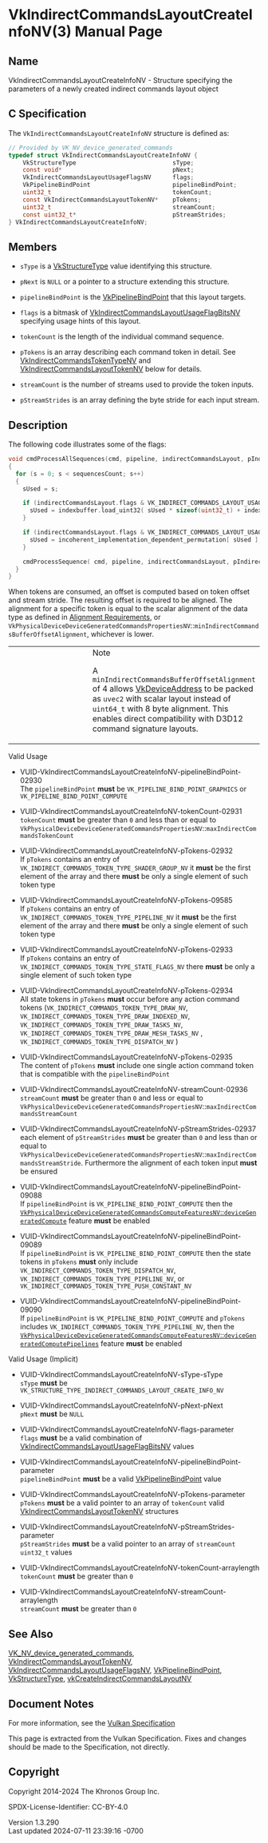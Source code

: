 # VkIndirectCommandsLayoutCreateInfoNV(3) Manual Page

## Name

VkIndirectCommandsLayoutCreateInfoNV - Structure specifying the
parameters of a newly created indirect commands layout object



## <a href="#_c_specification" class="anchor"></a>C Specification

The `VkIndirectCommandsLayoutCreateInfoNV` structure is defined as:

``` c
// Provided by VK_NV_device_generated_commands
typedef struct VkIndirectCommandsLayoutCreateInfoNV {
    VkStructureType                           sType;
    const void*                               pNext;
    VkIndirectCommandsLayoutUsageFlagsNV      flags;
    VkPipelineBindPoint                       pipelineBindPoint;
    uint32_t                                  tokenCount;
    const VkIndirectCommandsLayoutTokenNV*    pTokens;
    uint32_t                                  streamCount;
    const uint32_t*                           pStreamStrides;
} VkIndirectCommandsLayoutCreateInfoNV;
```

## <a href="#_members" class="anchor"></a>Members

- `sType` is a [VkStructureType](https://registry.khronos.org/vulkan/specs/1.3-extensions/man/html/VkStructureType.html) value identifying
  this structure.

- `pNext` is `NULL` or a pointer to a structure extending this
  structure.

- `pipelineBindPoint` is the
  [VkPipelineBindPoint](https://registry.khronos.org/vulkan/specs/1.3-extensions/man/html/VkPipelineBindPoint.html) that this layout
  targets.

- `flags` is a bitmask of
  [VkIndirectCommandsLayoutUsageFlagBitsNV](https://registry.khronos.org/vulkan/specs/1.3-extensions/man/html/VkIndirectCommandsLayoutUsageFlagBitsNV.html)
  specifying usage hints of this layout.

- `tokenCount` is the length of the individual command sequence.

- `pTokens` is an array describing each command token in detail. See
  [VkIndirectCommandsTokenTypeNV](https://registry.khronos.org/vulkan/specs/1.3-extensions/man/html/VkIndirectCommandsTokenTypeNV.html)
  and
  [VkIndirectCommandsLayoutTokenNV](https://registry.khronos.org/vulkan/specs/1.3-extensions/man/html/VkIndirectCommandsLayoutTokenNV.html)
  below for details.

- `streamCount` is the number of streams used to provide the token
  inputs.

- `pStreamStrides` is an array defining the byte stride for each input
  stream.

## <a href="#_description" class="anchor"></a>Description

The following code illustrates some of the flags:

``` c
void cmdProcessAllSequences(cmd, pipeline, indirectCommandsLayout, pIndirectCommandsTokens, sequencesCount, indexbuffer, indexbufferOffset)
{
  for (s = 0; s < sequencesCount; s++)
  {
    sUsed = s;

    if (indirectCommandsLayout.flags & VK_INDIRECT_COMMANDS_LAYOUT_USAGE_INDEXED_SEQUENCES_BIT_NV) {
      sUsed = indexbuffer.load_uint32( sUsed * sizeof(uint32_t) + indexbufferOffset);
    }

    if (indirectCommandsLayout.flags & VK_INDIRECT_COMMANDS_LAYOUT_USAGE_UNORDERED_SEQUENCES_BIT_NV) {
      sUsed = incoherent_implementation_dependent_permutation[ sUsed ];
    }

    cmdProcessSequence( cmd, pipeline, indirectCommandsLayout, pIndirectCommandsTokens, sUsed );
  }
}
```

When tokens are consumed, an offset is computed based on token offset
and stream stride. The resulting offset is required to be aligned. The
alignment for a specific token is equal to the scalar alignment of the
data type as defined in <a
href="https://registry.khronos.org/vulkan/specs/1.3-extensions/html/vkspec.html#interfaces-alignment-requirements"
target="_blank" rel="noopener">Alignment Requirements</a>, or
`VkPhysicalDeviceDeviceGeneratedCommandsPropertiesNV`::`minIndirectCommandsBufferOffsetAlignment`,
whichever is lower.

<table>
<colgroup>
<col style="width: 50%" />
<col style="width: 50%" />
</colgroup>
<tbody>
<tr>
<td class="icon"><em></em></td>
<td class="content">Note
<p>A <code>minIndirectCommandsBufferOffsetAlignment</code> of 4 allows
<a href="VkDeviceAddress.html">VkDeviceAddress</a> to be packed as
<code>uvec2</code> with scalar layout instead of <code>uint64_t</code>
with 8 byte alignment. This enables direct compatibility with D3D12
command signature layouts.</p></td>
</tr>
</tbody>
</table>

Valid Usage

- <a
  href="#VUID-VkIndirectCommandsLayoutCreateInfoNV-pipelineBindPoint-02930"
  id="VUID-VkIndirectCommandsLayoutCreateInfoNV-pipelineBindPoint-02930"></a>
  VUID-VkIndirectCommandsLayoutCreateInfoNV-pipelineBindPoint-02930  
  The `pipelineBindPoint` **must** be `VK_PIPELINE_BIND_POINT_GRAPHICS`
  or `VK_PIPELINE_BIND_POINT_COMPUTE`

- <a href="#VUID-VkIndirectCommandsLayoutCreateInfoNV-tokenCount-02931"
  id="VUID-VkIndirectCommandsLayoutCreateInfoNV-tokenCount-02931"></a>
  VUID-VkIndirectCommandsLayoutCreateInfoNV-tokenCount-02931  
  `tokenCount` **must** be greater than `0` and less than or equal to
  `VkPhysicalDeviceDeviceGeneratedCommandsPropertiesNV`::`maxIndirectCommandsTokenCount`

- <a href="#VUID-VkIndirectCommandsLayoutCreateInfoNV-pTokens-02932"
  id="VUID-VkIndirectCommandsLayoutCreateInfoNV-pTokens-02932"></a>
  VUID-VkIndirectCommandsLayoutCreateInfoNV-pTokens-02932  
  If `pTokens` contains an entry of
  `VK_INDIRECT_COMMANDS_TOKEN_TYPE_SHADER_GROUP_NV` it **must** be the
  first element of the array and there **must** be only a single element
  of such token type

- <a href="#VUID-VkIndirectCommandsLayoutCreateInfoNV-pTokens-09585"
  id="VUID-VkIndirectCommandsLayoutCreateInfoNV-pTokens-09585"></a>
  VUID-VkIndirectCommandsLayoutCreateInfoNV-pTokens-09585  
  If `pTokens` contains an entry of
  `VK_INDIRECT_COMMANDS_TOKEN_TYPE_PIPELINE_NV` it **must** be the first
  element of the array and there **must** be only a single element of
  such token type

- <a href="#VUID-VkIndirectCommandsLayoutCreateInfoNV-pTokens-02933"
  id="VUID-VkIndirectCommandsLayoutCreateInfoNV-pTokens-02933"></a>
  VUID-VkIndirectCommandsLayoutCreateInfoNV-pTokens-02933  
  If `pTokens` contains an entry of
  `VK_INDIRECT_COMMANDS_TOKEN_TYPE_STATE_FLAGS_NV` there **must** be
  only a single element of such token type

- <a href="#VUID-VkIndirectCommandsLayoutCreateInfoNV-pTokens-02934"
  id="VUID-VkIndirectCommandsLayoutCreateInfoNV-pTokens-02934"></a>
  VUID-VkIndirectCommandsLayoutCreateInfoNV-pTokens-02934  
  All state tokens in `pTokens` **must** occur before any action command
  tokens (`VK_INDIRECT_COMMANDS_TOKEN_TYPE_DRAW_NV`,
  `VK_INDIRECT_COMMANDS_TOKEN_TYPE_DRAW_INDEXED_NV`,
  `VK_INDIRECT_COMMANDS_TOKEN_TYPE_DRAW_TASKS_NV`,
  `VK_INDIRECT_COMMANDS_TOKEN_TYPE_DRAW_MESH_TASKS_NV` ,
  `VK_INDIRECT_COMMANDS_TOKEN_TYPE_DISPATCH_NV` )

- <a href="#VUID-VkIndirectCommandsLayoutCreateInfoNV-pTokens-02935"
  id="VUID-VkIndirectCommandsLayoutCreateInfoNV-pTokens-02935"></a>
  VUID-VkIndirectCommandsLayoutCreateInfoNV-pTokens-02935  
  The content of `pTokens` **must** include one single action command
  token that is compatible with the `pipelineBindPoint`

- <a href="#VUID-VkIndirectCommandsLayoutCreateInfoNV-streamCount-02936"
  id="VUID-VkIndirectCommandsLayoutCreateInfoNV-streamCount-02936"></a>
  VUID-VkIndirectCommandsLayoutCreateInfoNV-streamCount-02936  
  `streamCount` **must** be greater than `0` and less or equal to
  `VkPhysicalDeviceDeviceGeneratedCommandsPropertiesNV`::`maxIndirectCommandsStreamCount`

- <a
  href="#VUID-VkIndirectCommandsLayoutCreateInfoNV-pStreamStrides-02937"
  id="VUID-VkIndirectCommandsLayoutCreateInfoNV-pStreamStrides-02937"></a>
  VUID-VkIndirectCommandsLayoutCreateInfoNV-pStreamStrides-02937  
  each element of `pStreamStrides` **must** be greater than `0` and less
  than or equal to
  `VkPhysicalDeviceDeviceGeneratedCommandsPropertiesNV`::`maxIndirectCommandsStreamStride`.
  Furthermore the alignment of each token input **must** be ensured

- <a
  href="#VUID-VkIndirectCommandsLayoutCreateInfoNV-pipelineBindPoint-09088"
  id="VUID-VkIndirectCommandsLayoutCreateInfoNV-pipelineBindPoint-09088"></a>
  VUID-VkIndirectCommandsLayoutCreateInfoNV-pipelineBindPoint-09088  
  If `pipelineBindPoint` is `VK_PIPELINE_BIND_POINT_COMPUTE` then the <a
  href="https://registry.khronos.org/vulkan/specs/1.3-extensions/html/vkspec.html#features-deviceGeneratedCompute"
  target="_blank"
  rel="noopener"><code>VkPhysicalDeviceDeviceGeneratedCommandsComputeFeaturesNV</code>::<code>deviceGeneratedCompute</code></a>
  feature **must** be enabled

- <a
  href="#VUID-VkIndirectCommandsLayoutCreateInfoNV-pipelineBindPoint-09089"
  id="VUID-VkIndirectCommandsLayoutCreateInfoNV-pipelineBindPoint-09089"></a>
  VUID-VkIndirectCommandsLayoutCreateInfoNV-pipelineBindPoint-09089  
  If `pipelineBindPoint` is `VK_PIPELINE_BIND_POINT_COMPUTE` then the
  state tokens in `pTokens` **must** only include
  `VK_INDIRECT_COMMANDS_TOKEN_TYPE_DISPATCH_NV`,
  `VK_INDIRECT_COMMANDS_TOKEN_TYPE_PIPELINE_NV`, or
  `VK_INDIRECT_COMMANDS_TOKEN_TYPE_PUSH_CONSTANT_NV`

- <a
  href="#VUID-VkIndirectCommandsLayoutCreateInfoNV-pipelineBindPoint-09090"
  id="VUID-VkIndirectCommandsLayoutCreateInfoNV-pipelineBindPoint-09090"></a>
  VUID-VkIndirectCommandsLayoutCreateInfoNV-pipelineBindPoint-09090  
  If `pipelineBindPoint` is `VK_PIPELINE_BIND_POINT_COMPUTE` and
  `pTokens` includes `VK_INDIRECT_COMMANDS_TOKEN_TYPE_PIPELINE_NV`, then
  the <a
  href="https://registry.khronos.org/vulkan/specs/1.3-extensions/html/vkspec.html#features-deviceGeneratedComputePipelines"
  target="_blank"
  rel="noopener"><code>VkPhysicalDeviceDeviceGeneratedCommandsComputeFeaturesNV</code>::<code>deviceGeneratedComputePipelines</code></a>
  feature **must** be enabled

Valid Usage (Implicit)

- <a href="#VUID-VkIndirectCommandsLayoutCreateInfoNV-sType-sType"
  id="VUID-VkIndirectCommandsLayoutCreateInfoNV-sType-sType"></a>
  VUID-VkIndirectCommandsLayoutCreateInfoNV-sType-sType  
  `sType` **must** be
  `VK_STRUCTURE_TYPE_INDIRECT_COMMANDS_LAYOUT_CREATE_INFO_NV`

- <a href="#VUID-VkIndirectCommandsLayoutCreateInfoNV-pNext-pNext"
  id="VUID-VkIndirectCommandsLayoutCreateInfoNV-pNext-pNext"></a>
  VUID-VkIndirectCommandsLayoutCreateInfoNV-pNext-pNext  
  `pNext` **must** be `NULL`

- <a href="#VUID-VkIndirectCommandsLayoutCreateInfoNV-flags-parameter"
  id="VUID-VkIndirectCommandsLayoutCreateInfoNV-flags-parameter"></a>
  VUID-VkIndirectCommandsLayoutCreateInfoNV-flags-parameter  
  `flags` **must** be a valid combination of
  [VkIndirectCommandsLayoutUsageFlagBitsNV](https://registry.khronos.org/vulkan/specs/1.3-extensions/man/html/VkIndirectCommandsLayoutUsageFlagBitsNV.html)
  values

- <a
  href="#VUID-VkIndirectCommandsLayoutCreateInfoNV-pipelineBindPoint-parameter"
  id="VUID-VkIndirectCommandsLayoutCreateInfoNV-pipelineBindPoint-parameter"></a>
  VUID-VkIndirectCommandsLayoutCreateInfoNV-pipelineBindPoint-parameter  
  `pipelineBindPoint` **must** be a valid
  [VkPipelineBindPoint](https://registry.khronos.org/vulkan/specs/1.3-extensions/man/html/VkPipelineBindPoint.html) value

- <a href="#VUID-VkIndirectCommandsLayoutCreateInfoNV-pTokens-parameter"
  id="VUID-VkIndirectCommandsLayoutCreateInfoNV-pTokens-parameter"></a>
  VUID-VkIndirectCommandsLayoutCreateInfoNV-pTokens-parameter  
  `pTokens` **must** be a valid pointer to an array of `tokenCount`
  valid
  [VkIndirectCommandsLayoutTokenNV](https://registry.khronos.org/vulkan/specs/1.3-extensions/man/html/VkIndirectCommandsLayoutTokenNV.html)
  structures

- <a
  href="#VUID-VkIndirectCommandsLayoutCreateInfoNV-pStreamStrides-parameter"
  id="VUID-VkIndirectCommandsLayoutCreateInfoNV-pStreamStrides-parameter"></a>
  VUID-VkIndirectCommandsLayoutCreateInfoNV-pStreamStrides-parameter  
  `pStreamStrides` **must** be a valid pointer to an array of
  `streamCount` `uint32_t` values

- <a
  href="#VUID-VkIndirectCommandsLayoutCreateInfoNV-tokenCount-arraylength"
  id="VUID-VkIndirectCommandsLayoutCreateInfoNV-tokenCount-arraylength"></a>
  VUID-VkIndirectCommandsLayoutCreateInfoNV-tokenCount-arraylength  
  `tokenCount` **must** be greater than `0`

- <a
  href="#VUID-VkIndirectCommandsLayoutCreateInfoNV-streamCount-arraylength"
  id="VUID-VkIndirectCommandsLayoutCreateInfoNV-streamCount-arraylength"></a>
  VUID-VkIndirectCommandsLayoutCreateInfoNV-streamCount-arraylength  
  `streamCount` **must** be greater than `0`

## <a href="#_see_also" class="anchor"></a>See Also

[VK_NV_device_generated_commands](https://registry.khronos.org/vulkan/specs/1.3-extensions/man/html/VK_NV_device_generated_commands.html),
[VkIndirectCommandsLayoutTokenNV](https://registry.khronos.org/vulkan/specs/1.3-extensions/man/html/VkIndirectCommandsLayoutTokenNV.html),
[VkIndirectCommandsLayoutUsageFlagsNV](https://registry.khronos.org/vulkan/specs/1.3-extensions/man/html/VkIndirectCommandsLayoutUsageFlagsNV.html),
[VkPipelineBindPoint](https://registry.khronos.org/vulkan/specs/1.3-extensions/man/html/VkPipelineBindPoint.html),
[VkStructureType](https://registry.khronos.org/vulkan/specs/1.3-extensions/man/html/VkStructureType.html),
[vkCreateIndirectCommandsLayoutNV](https://registry.khronos.org/vulkan/specs/1.3-extensions/man/html/vkCreateIndirectCommandsLayoutNV.html)

## <a href="#_document_notes" class="anchor"></a>Document Notes

For more information, see the <a
href="https://registry.khronos.org/vulkan/specs/1.3-extensions/html/vkspec.html#VkIndirectCommandsLayoutCreateInfoNV"
target="_blank" rel="noopener">Vulkan Specification</a>

This page is extracted from the Vulkan Specification. Fixes and changes
should be made to the Specification, not directly.

## <a href="#_copyright" class="anchor"></a>Copyright

Copyright 2014-2024 The Khronos Group Inc.

SPDX-License-Identifier: CC-BY-4.0

Version 1.3.290  
Last updated 2024-07-11 23:39:16 -0700
